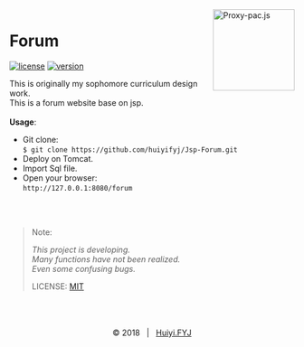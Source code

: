 <img src="https://github.com/huiyifyj/Jsp-Forum/blob/master/WebRoot/favicon.png" alt="Proxy-pac.js" alt="logo" width="144" height="144" align="right" />

# Forum

[![license](https://img.shields.io/github/license/huiyifyj/Jsp-Forum.svg?style=flat-square)](https://github.com/huiyifyj/Jsp-Forum/blob/master/LICENSE)
[![version](https://img.shields.io/github/release/huiyifyj/Jsp-Forum.svg?style=flat-square)](https://github.com/huiyifyj/Jsp-Forum/releases)

This is originally my sophomore curriculum design work.<br>
This is a forum website base on jsp.<br>
<br>
**Usage**:
- Git clone:<br>
  `$ git clone https://github.com/huiyifyj/Jsp-Forum.git`
- Deploy on Tomcat.
- Import Sql file.
- Open your browser:<br>
  `http://127.0.0.1:8080/forum`
<br>
<br>

> Note:<br>
>
> *This project is developing.*<br>
> *Many functions have not been realized.*<br>
> *Even some confusing bugs.*<br>
>
>
> LICENSE: [MIT](https://github.com/huiyifyj/Jsp-Forum/blob/master/LICENSE)

<br>
<br>
<br>
<div align=center>
	&copy; 2018 &nbsp; | &nbsp; <a href="https://huiyifyj.github.io">Huiyi.FYJ</a>
</div>
